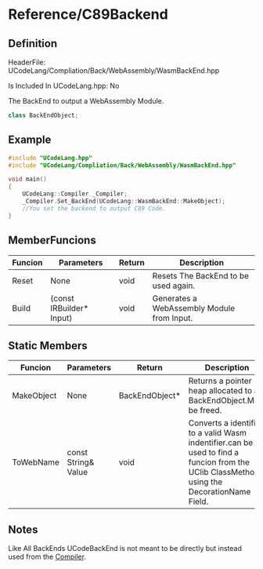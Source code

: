 # Reference/C89Backend

## Definition
HeaderFile: UCodeLang/Compliation/Back/WebAssembly/WasmBackEnd.hpp

Is Included In UCodeLang.hpp: No

The BackEnd to output a WebAssembly Module.
```cpp
class BackEndObject;
```
## Example

```cpp
#include "UCodeLang.hpp"
#include "UCodeLang/Compliation/Back/WebAssembly/WasmBackEnd.hpp"

void main()
{
    UCodeLang::Compiler _Compiler;
	_Compiler.Set_BackEnd(UCodeLang::WasmBackEnd::MakeObject);
	//You set the backend to output C89 Code.
}

```

## MemberFuncions
| Funcion | Parameters | Return | Description |
|--- |--- |--- | --- |
Reset | None | void | Resets The BackEnd to be used again.
Build | (const IRBuilder* Input) | void | Generates a WebAssembly Module from Input.

## Static Members
| Funcion | Parameters | Return | Description |
|--- |--- |--- | --- |
| MakeObject | None | BackEndObject* | Returns a pointer heap allocated to a BackEndObject.Must be freed.
ToWebName | const String& Value | void | Converts a identifier to a valid Wasm indentifier.can be used to find a funcion from the UClib ClassMethod using the DecorationName Field.
## Notes

Like All BackEnds UCodeBackEnd is not meant to be directly but instead used from the [Compiler](../Compiler/Compiler.md).